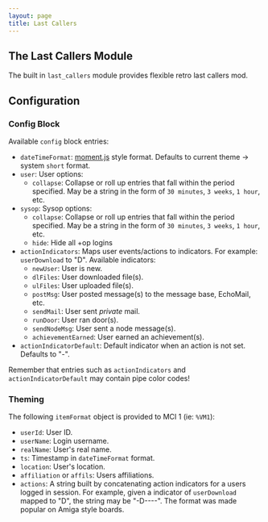 ```yaml
---
layout: page
title: Last Callers
---
```

## The Last Callers Module
The built in `last_callers` module provides flexible retro last callers mod.

## Configuration
### Config Block
Available `config` block entries:
* `dateTimeFormat`: [moment.js](https://momentjs.com) style format. Defaults to current theme → system `short` format.
* `user`: User options:
    * `collapse`: Collapse or roll up entries that fall within the period specified. May be a string in the form of `30 minutes`, `3 weeks`, `1 hour`, etc.
* `sysop`: Sysop options:
    * `collapse`: Collapse or roll up entries that fall within the period specified. May be a string in the form of `30 minutes`, `3 weeks`, `1 hour`, etc.
    * `hide`: Hide all +op logins
* `actionIndicators`: Maps user events/actions to indicators. For example: `userDownload` to "D". Available indicators:
    * `newUser`: User is new.
    * `dlFiles`: User downloaded file(s).
    * `ulFiles`: User uploaded file(s).
    * `postMsg`: User posted message(s) to the message base, EchoMail, etc.
    * `sendMail`: User sent _private_ mail.
    * `runDoor`: User ran door(s).
    * `sendNodeMsg`: User sent a node message(s).
    * `achievementEarned`: User earned an achievement(s).
* `actionIndicatorDefault`: Default indicator when an action is not set. Defaults to "-".

Remember that entries such as `actionIndicators` and `actionIndicatorDefault` may contain pipe color codes!

### Theming
The following `itemFormat` object is provided to MCI 1 (ie: `%VM1`):
* `userId`: User ID.
* `userName`: Login username.
* `realName`: User's real name.
* `ts`: Timestamp in `dateTimeFormat` format.
* `location`: User's location.
* `affiliation` or `affils`: Users affiliations.
* `actions`: A string built by concatenating action indicators for a users logged in session. For example, given a indicator of `userDownload` mapped to "D", the string may be "-D----". The format was made popular on Amiga style boards.



